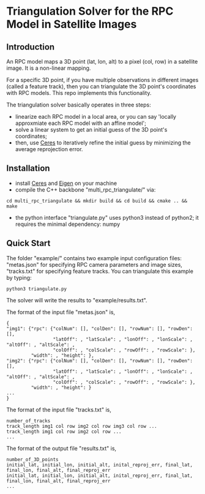 # Triangulation Solver for the RPC Model in Satellite Images

## Introduction
An RPC model maps a 3D point (lat, lon, alt) to a pixel (col, row) in a satellite image. It is a non-linear mapping. 

For a specific 3D point, if you have multiple observations in different images (called a feature track), then you can triangulate the 3D point's coordinates with RPC models. This repo implements this functionality.

The triangulation solver basically operates in three steps:

* linearize each RPC model in a local area, or you can say 'locally approxmiate each RPC model with an affine model';
* solve a linear system to get an initial guess of the 3D point's coordinates;
* then, use [Ceres](http://ceres-solver.org/) to iteratively refine the initial guess by minimizing the average reprojection error.

## Installation

* install [Ceres](http://ceres-solver.org/) and [Eigen](http://eigen.tuxfamily.org/index.php?title=Main_Page) on your machine
* compile the C++ backbone "multi_rpc_triangulate/" via:
```{r, engine='bash'}
cd multi_rpc_triangulate && mkdir build && cd build && cmake .. && make
```
* the python interface "triangulate.py" uses python3 instead of python2; it requires the minimal dependency: numpy

## Quick Start
The folder "example/" contains two example input configuration files: "metas.json" for specifying RPC camera parameters and image sizes, "tracks.txt" for specifying feature tracks. You can triangulate this example by typing:
```{r, engine='bash'}
python3 triangulate.py
```
The solver will write the results to "example/results.txt". 

The format of the input file "metas.json" is,
```{r, engine='bash'}
{
"img1": {"rpc": {"colNum": [], "colDen": [], "rowNum": [], "rowDen": [], 
                 "latOff": , "latScale": , "lonOff": , "lonScale": , "altOff": , "altScale": , 
                 "colOff": , "colScale": , "rowOff": , "rowScale": }, 
         "width": , "height": },
"img2": {"rpc": {"colNum": [], "colDen": [], "rowNum": [], "rowDen": [], 
                 "latOff": , "latScale": , "lonOff": , "lonScale": , "altOff": , "altScale": , 
                 "colOff": , "colScale": , "rowOff": , "rowScale": }, 
         "width": , "height": }
...
}
```
The format of the input file "tracks.txt" is,
```{r, engine='bash'}
number_of_tracks
track_length img1 col row img2 col row img3 col row ...
track_length img1 col row img2 col row ...
...
```
The format of the output file "results.txt" is, 
```{r, engine='bash'}
number_of_3D_points
initial_lat, initial_lon, initial_alt, inital_reproj_err, final_lat, final_lon, final_alt, final_reproj_err
initial_lat, initial_lon, initial_alt, inital_reproj_err, final_lat, final_lon, final_alt, final_reproj_err
...
```

